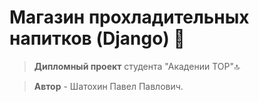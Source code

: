 # Магазин прохладительных напитков (Django) 🧊
>**Дипломный проект** студента "Акадении TOP"🔝

>**Автор** - Шатохин Павел Павлович.
